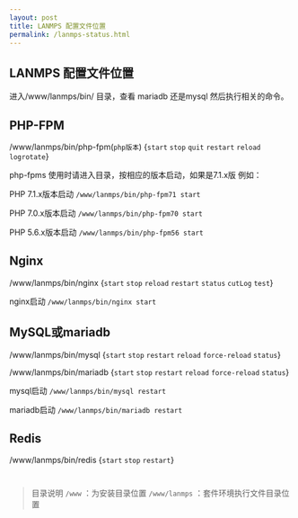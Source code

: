 ```yaml
---
layout: post
title: LANMPS 配置文件位置
permalink: /lanmps-status.html
---
```

LANMPS 配置文件位置
-----------------------------------------
进入/www/lanmps/bin/ 目录，查看 mariadb 还是mysql  然后执行相关的命令。

## PHP-FPM
/www/lanmps/bin/php-fpm(`php版本`) {`start`  `stop` `quit` `restart` `reload` `logrotate`}

php-fpms 使用时请进入目录，按相应的版本启动，如果是7.1.x版 例如：

PHP 7.1.x版本启动 `/www/lanmps/bin/php-fpm71 start`

PHP 7.0.x版本启动 `/www/lanmps/bin/php-fpm70 start`

PHP 5.6.x版本启动 `/www/lanmps/bin/php-fpm56 start`


## Nginx
/www/lanmps/bin/nginx {`start`  `stop` `reload` `restart` `status` `cutLog` `test`}

nginx启动 `/www/lanmps/bin/nginx start`
## MySQL或mariadb
/www/lanmps/bin/mysql {`start` `stop` `restart` `reload` `force-reload` `status`}

/www/lanmps/bin/mariadb {`start` `stop` `restart` `reload` `force-reload` `status`}
 
mysql启动 `/www/lanmps/bin/mysql restart`

mariadb启动 `/www/lanmps/bin/mariadb restart`

## Redis
/www/lanmps/bin/redis {`start`  `stop` `restart`}

#

>目录说明
>`/www`                     ：为安装目录位置
>`/www/lanmps` ：套件环境执行文件目录位置
